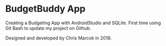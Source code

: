 # BudgetBuddy App

Creating a Budgeting App with AndroidStudio and SQLite. First time using Git Bash to update my project on Github.

Designed and developed by Chris Marcok in 2018.